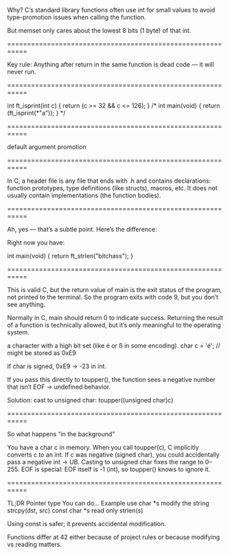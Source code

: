 Why? C’s standard library functions often use int for small values to avoid type-promotion issues when calling the function.

But memset only cares about the lowest 8 bits (1 byte) of that int.


===========================================================


Key rule: Anything after return in the same function is dead code — it will never run.


===========================================================

int ft_isprint(int c)
{
    return (c >= 32 && c <= 126);
}
/*
int main(void)
{
    return (ft_isprint(*"a"));
}
*/

===========================================================

default argument promotion


===========================================================

In C, a header file is any file that ends with .h and contains declarations: function prototypes, type definitions (like structs), macros, etc. It does not usually contain implementations (the function bodies).


===========================================================


Ah, yes — that’s a subtle point. Here’s the difference:

Right now you have:

int main(void)
{
    return ft_strlen("bitchass");
}

===========================================================

This is valid C, but the return value of main is the exit status of the program, not printed to the terminal. So the program exits with code 9, but you don’t see anything.

Normally in C, main should return 0 to indicate success. Returning the result of a function is technically allowed, but it’s only meaningful to the operating system.


a character with a high bit set (like é or ß in some encoding).
char c = 'é';  // might be stored as 0xE9

If char is signed, 0xE9 → -23 in int.

If you pass this directly to toupper(), the function sees a negative number that isn’t EOF → undefined behavior.

Solution: cast to unsigned char:
toupper((unsigned char)c)


===========================================================


So what happens “in the background”

You have a char c in memory.
When you call toupper(c), C implicitly converts c to an int.
If c was negative (signed char), you could accidentally pass a negative int → UB.
Casting to unsigned char fixes the range to 0–255.
EOF is special: EOF itself is -1 (int), so toupper() knows to ignore it.




===========================================================


TL;DR
Pointer type	You can do…	Example use
char *s	modify the string	strcpy(dst, src)
const char *s	read only	strlen(s)

Using const is safer; it prevents accidental modification.

Functions differ at 42 either because of project rules or because modifying vs reading matters.